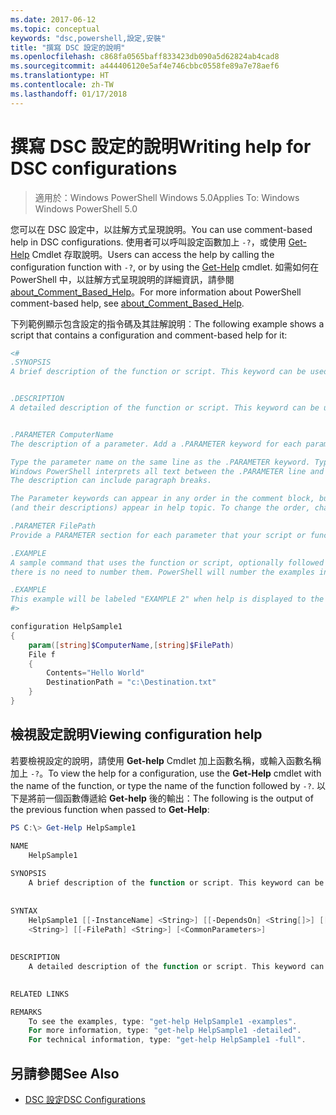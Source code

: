 ```yaml
---
ms.date: 2017-06-12
ms.topic: conceptual
keywords: "dsc,powershell,設定,安裝"
title: "撰寫 DSC 設定的說明"
ms.openlocfilehash: c868fa0565baff833423db090a5d62824ab4cad8
ms.sourcegitcommit: a444406120e5af4e746cbbc0558fe89a7e78aef6
ms.translationtype: HT
ms.contentlocale: zh-TW
ms.lasthandoff: 01/17/2018
---
```

# <a name="writing-help-for-dsc-configurations"></a><span data-ttu-id="4186a-103">撰寫 DSC 設定的說明</span><span class="sxs-lookup"><span data-stu-id="4186a-103">Writing help for DSC configurations</span></span>

><span data-ttu-id="4186a-104">適用於：Windows PowerShell Windows 5.0</span><span class="sxs-lookup"><span data-stu-id="4186a-104">Applies To: Windows Windows PowerShell 5.0</span></span>

<span data-ttu-id="4186a-105">您可以在 DSC 設定中，以註解方式呈現說明。</span><span class="sxs-lookup"><span data-stu-id="4186a-105">You can use comment-based help in DSC configurations.</span></span> <span data-ttu-id="4186a-106">使用者可以呼叫設定函數加上 `-?`，或使用 [Get-Help](https://technet.microsoft.com/en-us/library/hh849696.aspx) Cmdlet 存取說明。</span><span class="sxs-lookup"><span data-stu-id="4186a-106">Users can access the help by calling the configuration function with `-?`, or by using the [Get-Help](https://technet.microsoft.com/en-us/library/hh849696.aspx) cmdlet.</span></span> <span data-ttu-id="4186a-107">如需如何在 PowerShell 中，以註解方式呈現說明的詳細資訊，請參閱 [about_Comment_Based_Help](https://technet.microsoft.com/en-us/library/hh847834.aspx)。</span><span class="sxs-lookup"><span data-stu-id="4186a-107">For more information about PowerShell comment-based help, see [about_Comment_Based_Help](https://technet.microsoft.com/en-us/library/hh847834.aspx).</span></span>

<span data-ttu-id="4186a-108">下列範例顯示包含設定的指令碼及其註解說明︰</span><span class="sxs-lookup"><span data-stu-id="4186a-108">The following example shows a script that contains a configuration and comment-based help for it:</span></span>

```powershell
<#
.SYNOPSIS
A brief description of the function or script. This keyword can be used only once for each configuration.


.DESCRIPTION
A detailed description of the function or script. This keyword can be used only once for each configuration.


.PARAMETER ComputerName
The description of a parameter. Add a .PARAMETER keyword for each parameter in the function or script syntax.

Type the parameter name on the same line as the .PARAMETER keyword. Type the parameter description on the lines following the .PARAMETER keyword. 
Windows PowerShell interprets all text between the .PARAMETER line and the next keyword or the end of the comment block as part of the parameter description. 
The description can include paragraph breaks.

The Parameter keywords can appear in any order in the comment block, but the function or script syntax determines the order in which the parameters 
(and their descriptions) appear in help topic. To change the order, change the syntax.

.PARAMETER FilePath
Provide a PARAMETER section for each parameter that your script or function accepts.

.EXAMPLE
A sample command that uses the function or script, optionally followed by sample output and a description. Repeat this keyword for each example. If you have multiple examples,
there is no need to number them. PowerShell will number the examples in help text.

.EXAMPLE
This example will be labeled "EXAMPLE 2" when help is displayed to the user.
#>

configuration HelpSample1
{
    param([string]$ComputerName,[string]$FilePath)
    File f
    {
        Contents="Hello World"
        DestinationPath = "c:\Destination.txt"
    }
}
```

## <a name="viewing-configuration-help"></a><span data-ttu-id="4186a-109">檢視設定說明</span><span class="sxs-lookup"><span data-stu-id="4186a-109">Viewing configuration help</span></span>

<span data-ttu-id="4186a-110">若要檢視設定的說明，請使用 **Get-help** Cmdlet 加上函數名稱，或輸入函數名稱加上 `-?`。</span><span class="sxs-lookup"><span data-stu-id="4186a-110">To view the help for a configuration, use the **Get-Help** cmdlet with the name of the function, or type the name of the function followed by `-?`.</span></span> <span data-ttu-id="4186a-111">以下是將前一個函數傳遞給 **Get-help** 後的輸出：</span><span class="sxs-lookup"><span data-stu-id="4186a-111">The following is the output of the previous function when passed to **Get-Help**:</span></span>

```powershell
PS C:\> Get-Help HelpSample1

NAME
    HelpSample1
    
SYNOPSIS
    A brief description of the function or script. This keyword can be used only once for each configuration.
    
    
SYNTAX
    HelpSample1 [[-InstanceName] <String>] [[-DependsOn] <String[]>] [[-OutputPath] <String>] [[-ConfigurationData] <Hashtable>] [[-ComputerName] 
    <String>] [[-FilePath] <String>] [<CommonParameters>]
    
    
DESCRIPTION
    A detailed description of the function or script. This keyword can be used only once for each configuration.
    

RELATED LINKS

REMARKS
    To see the examples, type: "get-help HelpSample1 -examples".
    For more information, type: "get-help HelpSample1 -detailed".
    For technical information, type: "get-help HelpSample1 -full".
```

## <a name="see-also"></a><span data-ttu-id="4186a-112">另請參閱</span><span class="sxs-lookup"><span data-stu-id="4186a-112">See Also</span></span>
* [<span data-ttu-id="4186a-113">DSC 設定</span><span class="sxs-lookup"><span data-stu-id="4186a-113">DSC Configurations</span></span>](configurations.md)

